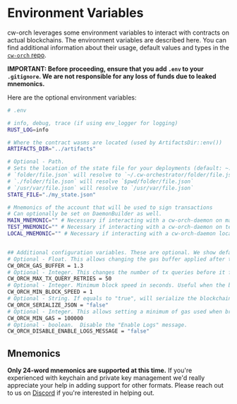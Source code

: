 # Environment Variables

cw-orch leverages some environment variables to interact with contracts on actual blockchains. The environment variables are described here. You can find additional information about their usage, default values and types in the <a href="https://github.com/AbstractSDK/cw-orchestrator/blob/main/packages/cw-orch-core/src/env.rs" target="_blank">`cw-orch` repo</a>.

**IMPORTANT: Before proceeding, ensure that you add `.env` to your `.gitignore`. We are not responsible for any loss of funds due to leaked mnemonics.**

Here are the optional environment variables:

```bash
# .env

# info, debug, trace (if using env_logger for logging)
RUST_LOG=info

# Where the contract wasms are located (used by ArtifactsDir::env())
ARTIFACTS_DIR="../artifacts"

# Optional - Path. 
# Sets the location of the state file for your deployments (default: ~./cw-orchestrator/state.json)
# `folder/file.json` will resolve to `~/.cw-orchestrator/folder/file.json`
# `./folder/file.json` will resolve `$pwd/folder/file.json`
# `/usr/var/file.json` will resolve to `/usr/var/file.json`
STATE_FILE="./my_state.json"

# Mnemonics of the account that will be used to sign transactions
# Can optionally be set on DaemonBuilder as well.
MAIN_MNEMONIC="" # Necessary if interacting with a cw-orch-daemon on mainnet
TEST_MNEMONIC="" # Necessary if interacting with a cw-orch-daemon on testnet
LOCAL_MNEMONIC="" # Necessary if interacting with a cw-orch-daemon locally


## Additional configuration variables. These are optional. We show default values here: 
# Optional - Float. This allows changing the gas buffer applied after tx simulation
CW_ORCH_GAS_BUFFER = 1.3 
# Optional - Integer. This changes the number of tx queries before it fails if it doesn't find any result
CW_ORCH_MAX_TX_QUERY_RETRIES = 50 
# Optional - Integer. Minimum block speed in seconds. Useful when the block speeds are varying a lot
CW_ORCH_MIN_BLOCK_SPEED = 1 
# Optional - String. If equals to "true", will serialize the blockchain messages as json (for easy copying) instead of Rust Debug formatting
CW_ORCH_SERIALIZE_JSON = "false" 
# Optional - Integer. This allows setting a minimum of gas used when broadcasting transactions
CW_ORCH_MIN_GAS = 100000
# Optional - boolean.  Disable the "Enable Logs" message.
CW_ORCH_DISABLE_ENABLE_LOGS_MESSAGE = "false"
```

## Mnemonics

**Only 24-word mnemonics are supported at this time.** If you're experienced with keychain and private key management we'd really appreciate your help in adding support for other formats. Please reach out to us on <a href="https://discord.gg/uch3Tq3aym" target="_blank">Discord</a> if you're interested in helping out.
